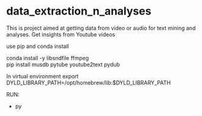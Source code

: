 # data_extraction_n_analyses
This is project aimed at getting data from video or audio for text mining and analyses. Get insights from Youtube videos


use pip and conda install

conda install -y libsndfile ffmpeg                           
pip install musdb pytube youtube2text pydub


In virtual environment 
export DYLD_LIBRARY_PATH=/opt/homebrew/lib:$DYLD_LIBRARY_PATH


RUN:
 - py